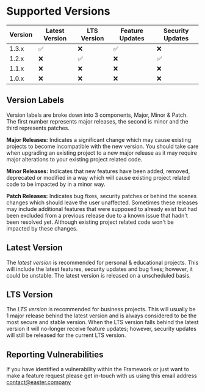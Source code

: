 # Supported Versions

| Version | Latest Version      | LTS Version        | Feature Updates    | Security Updates   |
| ------- | ------------------- | ------------------ | ------------------ | ------------------ |
| 1.3.x   | :white_check_mark:  | :x:                | :white_check_mark: | :x:                |
| 1.2.x   | :x:                 | :white_check_mark: | :x:                | :white_check_mark: |
| 1.1.x   | :x:                 | :x:                | :x:                | :x:                |
| 1.0.x   | :x:                 | :x:                | :x:                | :x:                |

## Version Labels

Version labels are broke down into 3 components, Major, Minor & Patch.
The first number represents major releases, the second is minor and the third represents patches.

**Major Releases:** Indicates a significant change which may cause existing projects to become incompatible with the new
version. You should take care when upgrading an existing project to a new major release as it may require major
alterations to your existing project related code.

**Minor Releases:** Indicates that new features have been added, removed, deprecated or modified in a way which will
cause existing project related code to be impacted by in a minor way.

**Patch Releases:** Indicates bug fixes, security patches or behind the scenes changes which should leave the user
unaffected. Sometimes these releases may include additional features that were supposed to already exist but had been
excluded from a previous release due to a known issue that hadn't been resolved yet. Although existing project related
code won't be impacted by these changes.

## Latest Version

The *latest version* is recommended for personal & educational projects. This will include the latest features, security
updates and bug fixes; however, it could be unstable. The latest version is released on a unscheduled basis.

## LTS Version

The *LTS version* is recommended for business projects. This will usually be 1 major release behind the latest version
and is always considered to be the most secure and stable version. When the LTS version falls behind the latest version
it will no-longer receive feature updates; however, security updates will still be released for the current LTS version.

## Reporting Vulnerabilities

If you have identified a vulnerability within the Framework or just want to make a feature request please get in-touch
with us using this email address [contact@easter.company](mailto:contact@easter.company)
